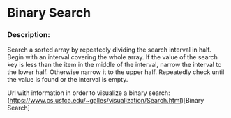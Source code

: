 # Binary Search

### Description:

Search a sorted array by repeatedly dividing the search interval in half. Begin with an interval covering the whole array. If the value of the search key is less than the item in the middle of the interval, narrow the interval to the lower half. Otherwise narrow it to the upper half. Repeatedly check until the value is found or the interval is empty.

Url with information in order to visualize a binary search:
(https://www.cs.usfca.edu/~galles/visualization/Search.html)[Binary Search]
